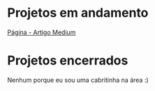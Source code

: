 # Projetos em andamento

[Página - Artigo Medium](https://alinevmarinho.github.io/estudos/artigo/artigo.html)



# Projetos encerrados
Nenhum porque eu sou uma cabritinha na área :)

